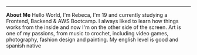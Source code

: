 

---

**About Me**
Hello World, I'm Rebeca, I'm 19 and currently studying a Frontend, Backend & AWS Bootcamp.
I always liked to learn how things works from the inside and now I'm on the other side of the screen.
Art is one of my passions, from music to crochet, including video games, photography, fashion design and painting.
My english level is good and spanish native
